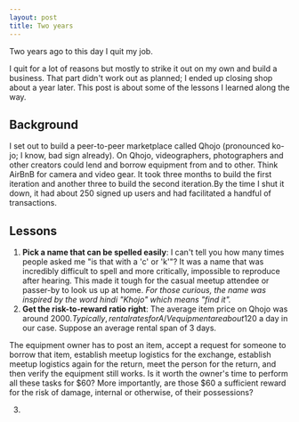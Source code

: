```yaml
---
layout: post
title: Two years 
---
```


Two years ago to this day I quit my job.

I quit for a lot of reasons but mostly to strike it out on my own and build a business. That part didn't work out as planned; I ended up closing shop about a year later. This post is about some of the lessons I learned along the way.

## Background

I set out to build a peer-to-peer marketplace called Qhojo (pronounced ko-jo; I know, bad sign already). On Qhojo, videographers, photographers and other creators could lend and borrow equipment from and to other. Think AirBnB for camera and video gear. It took three months to build the first iteration and another three to build the second iteration.By the time I shut it down, it had about 250 signed up users and had facilitated a handful of transactions.

## Lessons

1. **Pick a name that can be spelled easily**: I can't tell you how many times people asked me "is that with a 'c' or 'k'"? It was a name that was incredibly difficult to spell and more critically, impossible to reproduce after hearing. This made it tough for the casual meetup attendee or passer-by to look us up at home. *For those curious, the name was inspired by the word hindi "Khojo" which means "find it".*
2. **Get the risk-to-reward ratio right**: The average item price on Qhojo was around $2000. Typically, rental rates for A/V equipment are about 1% of their total price so ~$20 a day in our case.  Suppose an average rental span of 3 days.  

The equipment owner has to post an item, accept a request for someone to borrow that item, establish meetup logistics for the exchange, establish meetup logistics again for the return, meet the person for the return, and then verify the equipment still works. Is it worth the owner's time to perform all these tasks for $60? More importantly, are those $60 a sufficient reward for the risk of damage, internal or otherwise, of their possessions?  

3. 
